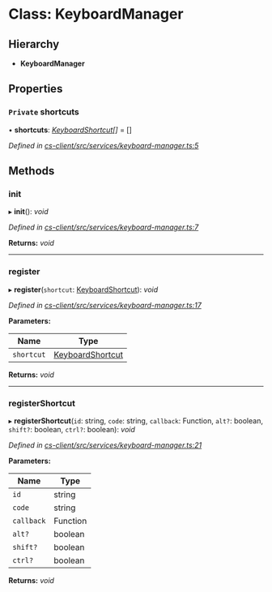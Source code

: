 # Class: KeyboardManager

## Hierarchy

* **KeyboardManager**

## Properties

### `Private` shortcuts

• **shortcuts**: *[KeyboardShortcut](_cs_core_src_utils_keyboard_shortcut_.keyboardshortcut.md)[]* =  []

*Defined in [cs-client/src/services/keyboard-manager.ts:5](https://github.com/RichardHovenkamp/csnext/blob/0e0b9b29/packages/cs-client/src/services/keyboard-manager.ts#L5)*

## Methods

###  init

▸ **init**(): *void*

*Defined in [cs-client/src/services/keyboard-manager.ts:7](https://github.com/RichardHovenkamp/csnext/blob/0e0b9b29/packages/cs-client/src/services/keyboard-manager.ts#L7)*

**Returns:** *void*

___

###  register

▸ **register**(`shortcut`: [KeyboardShortcut](_cs_core_src_utils_keyboard_shortcut_.keyboardshortcut.md)): *void*

*Defined in [cs-client/src/services/keyboard-manager.ts:17](https://github.com/RichardHovenkamp/csnext/blob/0e0b9b29/packages/cs-client/src/services/keyboard-manager.ts#L17)*

**Parameters:**

Name | Type |
------ | ------ |
`shortcut` | [KeyboardShortcut](_cs_core_src_utils_keyboard_shortcut_.keyboardshortcut.md) |

**Returns:** *void*

___

###  registerShortcut

▸ **registerShortcut**(`id`: string, `code`: string, `callback`: Function, `alt?`: boolean, `shift?`: boolean, `ctrl?`: boolean): *void*

*Defined in [cs-client/src/services/keyboard-manager.ts:21](https://github.com/RichardHovenkamp/csnext/blob/0e0b9b29/packages/cs-client/src/services/keyboard-manager.ts#L21)*

**Parameters:**

Name | Type |
------ | ------ |
`id` | string |
`code` | string |
`callback` | Function |
`alt?` | boolean |
`shift?` | boolean |
`ctrl?` | boolean |

**Returns:** *void*
